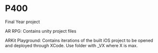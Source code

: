 # P400
Final Year project

AR RPG:           Contains unity project files

ARKit Playground: Contains iterations of the built iOS project to be opened and deployed through XCode. 
                  Use folder with _VX where X is max.
